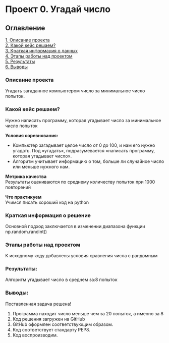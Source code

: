 # Проект 0. Угадай число

## Оглавление  
[1. Описание проекта](README.md#Описание-проекта)  
[2. Какой кейс решаем?](README.md#Какой-кейс-решаем)  
[3. Краткая информация о данных](README.md#Краткая-информация-о-решение)  
[4. Этапы работы над проектом](README.md#Этапы-работы-над-проектом)  
[5. Результаты](README.md#Результаты)    
[6. Выводы](README.md#Выводы) 

### Описание проекта    
Угадать загаданное компьютером число за минимальное число попыток.


### Какой кейс решаем?    
Нужно написать программу, которая угадывает число за минимальное число попыток

**Условия соревнования:**  
- Компьютер загадывает целое число от 0 до 100, и нам его нужно угадать. Под «угадать», подразумевается «написать программу, которая угадывает число».
- Алгоритм учитывает информацию о том, больше ли случайное число или меньше нужного нам.

**Метрика качества**     
Результаты оцениваются по среднему количеству попыток при 1000 повторений

**Что практикуем**     
Учимся писать хороший код на python


### Краткая информация о решение

Основной подход заключается в изменении диапазона функции np.random.randint()

### Этапы работы над проектом  
К исходному коду добавлены условия сравнения числа с рандомным

### Результаты:  
Алгоритм угадывает число в среднем за:8 попыток


### Выводы: 

Поставленная задача решена!
1. Программа находит число меньше чем за 20 попыток, а именно за 8
2. Код решения загружен на GitHub
3. GitHub оформлен соответствующим образом.
4. Код соответствует стандарту PEP8.
5. Код воспроизводим.